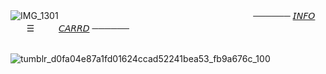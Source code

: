 ![IMG_1301](https://github.com/user-attachments/assets/3414d564-8e1c-4ee2-91a1-f83b3cea8ff0)
⠀⠀⠀⠀⠀⠀⠀⠀⠀⠀⠀⠀⠀⠀⠀⠀⠀⠀⠀⠀⠀⠀⠀⠀⠀⠀⠀⠀⠀⠀────── [𝘐𝘕𝘍𝘖](https://t.me/autopsykiss)ㅤㅤㅤ☰ㅤㅤㅤ[𝘊𝘈𝘙𝘙𝘋](https://mothereater.carrd.co) ──────

⠀⠀⠀⠀⠀⠀⠀⠀⠀⠀⠀⠀⠀⠀⠀⠀⠀⠀⠀⠀⠀⠀⠀⠀⠀⠀⠀⠀⠀⠀![tumblr_d0fa04e87a1fd01624ccad52241bea53_fb9a676c_100](https://github.com/user-attachments/assets/9cd7506a-7429-45de-b68a-8ae2226fd09e)

